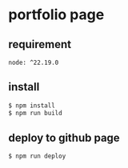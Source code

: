 # portfolio page

## requirement
```
node: ^22.19.0
```


## install
```bash
$ npm install
$ npm run build
```

## deploy to github page
```bash
$ npm run deploy
```